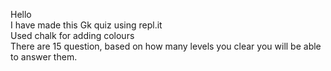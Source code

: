 Hello
<br>I have made this Gk quiz using repl.it
<br>Used chalk for adding colours 
<br>There are 15 question, based on how many levels you clear you will be able to answer them.
